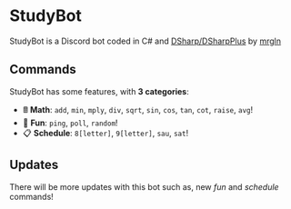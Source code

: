 # StudyBot

StudyBot is a Discord bot coded in C# and [DSharp/DSharpPlus](https://github.com/DSharpPlus/DSharpPlus) by [mrgln](https://github.com/mrgln)

## Commands
StudyBot has some features, with **3 categories**:

*   🖩   **Math**: `add`, `min`, `mply`, `div`, `sqrt`, `sin`, `cos`, `tan`, `cot`, `raise`, `avg`! 
*   🎲  **Fun**: `ping`, `poll`, `random`!
*   📋  **Schedule**: `8[letter]`, `9[letter]`, `sau`, `sat`! 

## Updates
There will be more updates with this bot such as, new *fun* and *schedule* commands!
 
